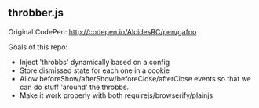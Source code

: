 ## throbber.js

Original CodePen: http://codepen.io/AlcidesRC/pen/gafno

Goals of this repo:
 - Inject 'throbbs' dynamically based on a config
 - Store dismissed state for each one in a cookie
 - Allow beforeShow/afterShow/beforeClose/afterClose events so that we can do stuff 'around' the throbbs.
 - Make it work properly with both requirejs/browserify/plainjs